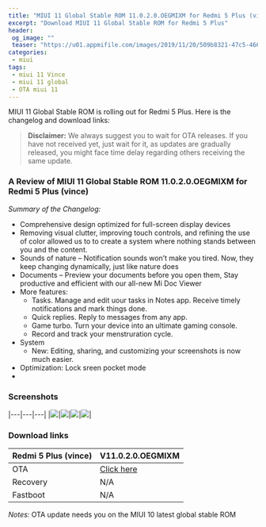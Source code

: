 ```yaml
---
title: "MIUI 11 Global Stable ROM 11.0.2.0.OEGMIXM for Redmi 5 Plus (vince)"
excerpt: "Download MIUI 11 Global Stable ROM for Redmi 5 Plus"
header:
 og_image: ""
 teaser: "https://u01.appmifile.com/images/2019/11/20/509b8321-47c5-4667-a010-500ff3c31754.png"
categories:
 - miui
tags:
 - miui 11 Vince
 - miui 11 global
 - OTA miui 11
---
```

MIUI 11 Global Stable ROM is rolling out for Redmi 5 Plus. Here is the changelog and download links:

> **Disclaimer:** We always suggest you to wait for OTA releases. If you have not received yet, just wait for it, as updates are gradually released, you might face time delay regarding others receiving the same update.

### A Review of MIUI 11 Global Stable ROM 11.0.2.0.OEGMIXM for Redmi 5 Plus (vince)

_Summary of the Changelog:_
- Comprehensive design optimized for full-screen display devices
- Removing visual clutter, improving touch controls, and refining the use of color allowed us to to create a system where nothing stands between you and the content.
- Sounds of nature – Notification sounds won’t make you tired. Now, they keep changing dynamically, just like nature does
- Documents – Preview your documents before you open them, Stay productive and efficient with our all-new Mi Doc Viewer
- More features:
  - Tasks. Manage and edit uour tasks in Notes app. Receive timely notifications and mark things done.
  - Quick replies. Reply to messages from any app.
  - Game turbo. Turn your device into an ultimate gaming console.
  - Record and track your menstruration cycle.
- System
  - New: Editing, sharing, and customizing your screenshots is now much easier.
- Optimization: Lock sreen pocket mode
- 
### Screenshots

|---|---|---|
|![](https://u01.appmifile.com/images/2019/11/20/1b893048-2492-417e-8150-7b1ad2287231.png)|![](https://u01.appmifile.com/images/2019/11/20/64b9ae24-2e7c-45c0-9f36-3c2ddd7695dc.png)|![](https://u01.appmifile.com/images/2019/11/20/ef503638-43a7-4888-a8e3-7a60dd62a0bd.png)|![](https://u01.appmifile.com/images/2019/11/20/0c4a841b-9144-42a6-8df9-11df95444193.png)|

### Download links

|Redmi 5 Plus (vince)|V11.0.2.0.OEGMIXM|
|---|---|
|OTA|[Click here](https://mi.knoacc.org/bigota2?version=V11.0.2.0.OEGMIXM/miui_&cedename=HM5PlusGlobal&hash=f74369de0c&android=8.1&type=zip)|
|Recovery|N/A|
|Fastboot|N/A|

_Notes:_ OTA update needs you on the MIUI 10 latest global stable ROM
